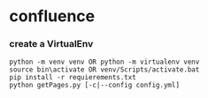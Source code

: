 # confluence
### create a VirtualEnv
```
python -m venv venv OR python -m virtualenv venv
source bin\activate OR venv/Scripts/activate.bat
pip install -r requierements.txt
python getPages.py [-c|--config config.yml]
```